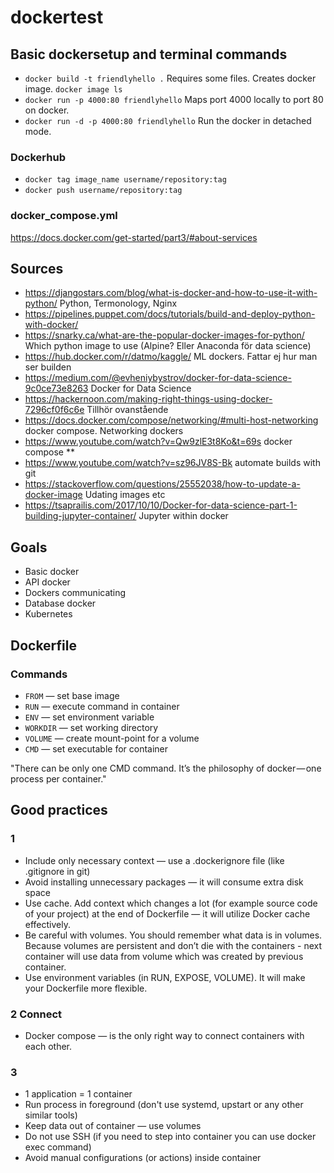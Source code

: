 # dockertest

## Basic dockersetup and terminal commands
- `docker build -t friendlyhello .` Requires some files. Creates docker image. `docker image ls`
- `docker run -p 4000:80 friendlyhello` Maps port 4000 locally to port 80 on docker. 
- `docker run -d -p 4000:80 friendlyhello` Run the docker in detached mode.


### Dockerhub

- `docker tag image_name username/repository:tag`
- `docker push username/repository:tag`

### docker_compose.yml

https://docs.docker.com/get-started/part3/#about-services

## Sources

- https://djangostars.com/blog/what-is-docker-and-how-to-use-it-with-python/ Python, Termonology, Nginx
- https://pipelines.puppet.com/docs/tutorials/build-and-deploy-python-with-docker/
- https://snarky.ca/what-are-the-popular-docker-images-for-python/ Which python image to use (Alpine? Eller Anaconda för data science)
- https://hub.docker.com/r/datmo/kaggle/ ML dockers. Fattar ej hur man ser builden
- https://medium.com/@evheniybystrov/docker-for-data-science-9c0ce73e8263 Docker for Data Science
- https://hackernoon.com/making-right-things-using-docker-7296cf0f6c6e Tillhör ovanstående
- https://docs.docker.com/compose/networking/#multi-host-networking docker compose. Networking dockers
- https://www.youtube.com/watch?v=Qw9zlE3t8Ko&t=69s docker compose **
- https://www.youtube.com/watch?v=sz96JV8S-Bk automate builds with git
- https://stackoverflow.com/questions/25552038/how-to-update-a-docker-image Udating images etc
- https://tsaprailis.com/2017/10/10/Docker-for-data-science-part-1-building-jupyter-container/ Jupyter within docker

## Goals

- Basic docker
- API docker
- Dockers communicating
- Database docker
- Kubernetes

## Dockerfile


### Commands
- `FROM` — set base image
- `RUN` — execute command in container
- `ENV` — set environment variable
- `WORKDIR` — set working directory
- `VOLUME` — create mount-point for a volume
- `CMD` — set executable for container


"There can be only one CMD command. It’s the philosophy of docker — one process per container."

## Good practices

### 1
- Include only necessary context — use a .dockerignore file (like .gitignore in git)
- Avoid installing unnecessary packages — it will consume extra disk space
- Use cache. Add context which changes a lot (for example source code of your project) at the end of Dockerfile — it will utilize Docker cache effectively.
- Be careful with volumes. You should remember what data is in volumes. Because volumes are persistent and don’t die with the containers - next container will use data from volume which was created by previous container.
- Use environment variables (in RUN, EXPOSE, VOLUME). It will make your Dockerfile more flexible.
### 2 Connect
- Docker compose — is the only right way to connect containers with each other.
### 3
- 1 application = 1 container
- Run process in foreground (don't use systemd, upstart or any other similar tools)
- Keep data out of container — use volumes
- Do not use SSH (if you need to step into container you can use docker exec command)
- Avoid manual configurations (or actions) inside container
